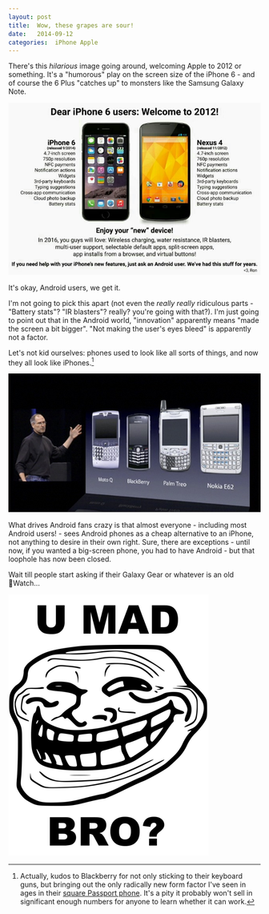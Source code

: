 ```yaml
---
layout: post
title:  Wow, these grapes are sour! 
date:   2014-09-12 
categories:  iPhone Apple 
---
```


There's this *hilarious* image going around, welcoming Apple to 2012 or something. It's a "humorous" play on the screen size of the iPhone 6 - and of course the 6 Plus "catches up" to monsters like the Samsung Galaxy Note.

![](/images/unknown_filename.498.jpeg)

It's okay, Android users, we get it.

I'm not going to pick this apart (not even the *really really* ridiculous parts - "Battery stats"? "IR blasters"? really? you're going with that?). I'm just going to point out that in the Android world, "innovation" apparently means "made the screen a bit bigger". "Not making the user's eyes bleed" is apparently not a factor.

Let's not kid ourselves: phones used to look like all sorts of things, and now they all look like iPhones.[^1]

![](/images/unknown_filename.497.jpeg)

What drives Android fans crazy is that almost everyone - including most Android users! - sees Android phones as a cheap alternative to an iPhone, not anything to desire in their own right. Sure, there are exceptions - until now, if you wanted a big-screen phone, you had to have Android - but that loophole has now been closed.

Wait till people start asking if their Galaxy Gear or whatever is an old Watch…

![](/images/130630.png) 

[^1]: Actually, kudos to Blackberry for not only sticking to their keyboard guns, but bringing out the only radically new form factor I've seen in ages in their [square Passport phone](http://mashable.com/2014/07/08/blackberrys-new-phone-is-ugly-but-it-works-well/ "BlackBerry: Here's Why We Built a Square Phone" ). It's a pity it probably won't sell in significant enough numbers for anyone to learn whether it can work.